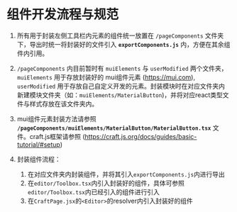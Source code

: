 # 组件开发流程与规范

1. 所有用于封装左侧工具栏内元素的组件统一放置在 `/pageComponents` 文件夹下，导出时统一将封装好的文件引入 **`exportComponents.js`** 内，方便在其余组件内引用。

2. `/pageComponents` 内目前暂时有 `muiElements` 与 `userModified` 两个文件夹，`muiElements` 用于存放封装好的 mui组件元素 (https://mui.com), `userModified` 用于存放自己自定义开发的元素。封装模块时在对应文件夹内新建模块文件夹（如：`muiElements/MaterialButton`)，并将对应react类型文件与样式存放在该文件夹内。

3. mui组件元素封装方法请参照 **`/pageComponents/muiElements/MaterialButton/MaterialButton.tsx`** 文件。craft.js框架请参照 (https://craft.js.org/docs/guides/basic-tutorial/#setup)

4. 封装组件流程：
   1. 在对应文件夹内封装组件，并将其引入`exportComponents.js`内进行导出
   2. 在`editor/Toolbox.tsx`内引入封装好的组件，具体可参照`editor/Toolbox.tsx`内已经引入的组件进行引入
   3. 在`CraftPage.jsx`的`<Editor>`的resolver内引入封装好的组件
